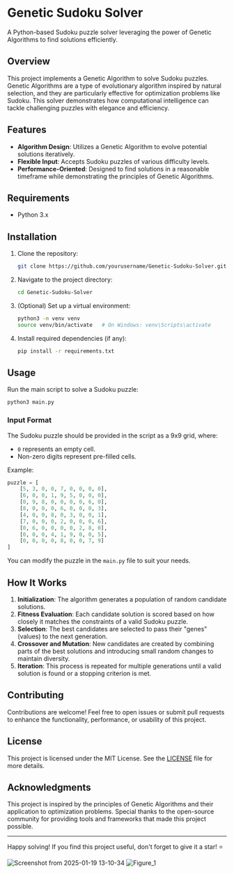 # Genetic Sudoku Solver

A Python-based Sudoku puzzle solver leveraging the power of Genetic Algorithms to find solutions efficiently.

## Overview

This project implements a Genetic Algorithm to solve Sudoku puzzles. Genetic Algorithms are a type of evolutionary algorithm inspired by natural selection, and they are particularly effective for optimization problems like Sudoku. This solver demonstrates how computational intelligence can tackle challenging puzzles with elegance and efficiency.

## Features

- **Algorithm Design**: Utilizes a Genetic Algorithm to evolve potential solutions iteratively.
- **Flexible Input**: Accepts Sudoku puzzles of various difficulty levels.
- **Performance-Oriented**: Designed to find solutions in a reasonable timeframe while demonstrating the principles of Genetic Algorithms.

## Requirements

- Python 3.x

## Installation

1. Clone the repository:
   ```bash
   git clone https://github.com/yourusername/Genetic-Sudoku-Solver.git
   ```

2. Navigate to the project directory:
   ```bash
   cd Genetic-Sudoku-Solver
   ```

3. (Optional) Set up a virtual environment:
   ```bash
   python3 -m venv venv
   source venv/bin/activate   # On Windows: venv\Scripts\activate
   ```

4. Install required dependencies (if any):
   ```bash
   pip install -r requirements.txt
   ```

## Usage

Run the main script to solve a Sudoku puzzle:

```bash
python3 main.py
```

### Input Format

The Sudoku puzzle should be provided in the script as a 9x9 grid, where:
- `0` represents an empty cell.
- Non-zero digits represent pre-filled cells.

Example:
```python
puzzle = [
    [5, 3, 0, 0, 7, 0, 0, 0, 0],
    [6, 0, 0, 1, 9, 5, 0, 0, 0],
    [0, 9, 8, 0, 0, 0, 0, 6, 0],
    [8, 0, 0, 0, 6, 0, 0, 0, 3],
    [4, 0, 0, 8, 0, 3, 0, 0, 1],
    [7, 0, 0, 0, 2, 0, 0, 0, 6],
    [0, 6, 0, 0, 0, 0, 2, 8, 0],
    [0, 0, 0, 4, 1, 9, 0, 0, 5],
    [0, 0, 0, 0, 8, 0, 0, 7, 9]
]
```

You can modify the puzzle in the `main.py` file to suit your needs.

## How It Works

1. **Initialization**: The algorithm generates a population of random candidate solutions.
2. **Fitness Evaluation**: Each candidate solution is scored based on how closely it matches the constraints of a valid Sudoku puzzle.
3. **Selection**: The best candidates are selected to pass their "genes" (values) to the next generation.
4. **Crossover and Mutation**: New candidates are created by combining parts of the best solutions and introducing small random changes to maintain diversity.
5. **Iteration**: This process is repeated for multiple generations until a valid solution is found or a stopping criterion is met.

## Contributing

Contributions are welcome! Feel free to open issues or submit pull requests to enhance the functionality, performance, or usability of this project.

## License

This project is licensed under the MIT License. See the [LICENSE](LICENSE) file for more details.

## Acknowledgments

This project is inspired by the principles of Genetic Algorithms and their application to optimization problems. Special thanks to the open-source community for providing tools and frameworks that made this project possible.

---

Happy solving! If you find this project useful, don't forget to give it a star! ⭐



![Screenshot from 2025-01-19 13-10-34](https://github.com/user-attachments/assets/5b017696-596d-48d5-b331-3c72a3e3898f)
![Figure_1](https://github.com/user-attachments/assets/0a32e5e0-af37-4b7b-a156-79dc824106a7)


